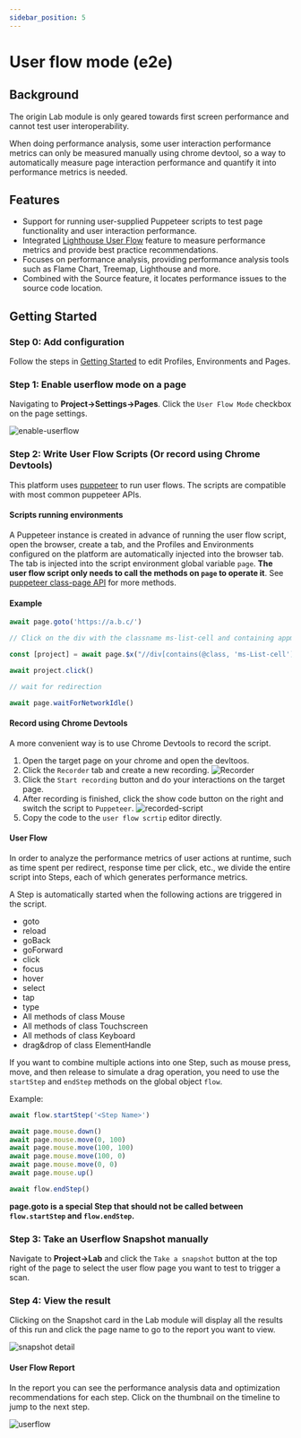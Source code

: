 ```yaml
---
sidebar_position: 5
---
```


# User flow mode (e2e)

## Background

The origin Lab module is only geared towards first screen performance and cannot test user interoperability.

When doing performance analysis, some user interaction performance metrics can only be measured manually using chrome devtool, so a way to automatically measure page interaction performance and quantify it into performance metrics is needed.

## Features

- Support for running user-supplied Puppeteer scripts to test page functionality and user interaction performance.
- Integrated [Lighthouse User Flow](https://web.dev/lighthouse-user-flows/) feature to measure performance metrics and provide best practice recommendations.
- Focuses on performance analysis, providing performance analysis tools such as Flame Chart, Treemap, Lighthouse and more.
- Combined with the Source feature, it locates performance issues to the source code location.

## Getting Started

### Step 0: Add configuration

Follow the steps in [Getting Started](./get-started) to edit Profiles, Environments and Pages.

### Step 1: Enable userflow mode on a page

Navigating to **Project→Settings→Pages**.
Click the `User Flow Mode` checkbox on the page settings.

![enable-userflow](/settings/enable-userflow.png)

### Step 2: Write User Flow Scripts (Or record using Chrome Devtools)

This platform uses [puppeteer](https://github.com/puppeteer/puppeteer) to run user flows. The scripts are compatible with most common puppeteer APIs.

#### Scripts running environments

A Puppeteer instance is created in advance of running the user flow script, open the browser, create a tab, and the Profiles and Environments configured on the platform are automatically injected into the browser tab. The tab is injected into the script environment global variable `page`. **The user flow script only needs to call the methods on `page` to operate it**. See [puppeteer class-page API](https://pptr.dev/api/puppeteer.page) for more methods.

#### Example

```javascript
await page.goto('https://a.b.c/')

// Click on the div with the classname ms-list-cell and containing appmonitor/main

const [project] = await page.$x("//div[contains(@class, 'ms-List-cell') and contains(., 'appmonitor/main')]")

await project.click()

// wait for redirection

await page.waitForNetworkIdle()
```

#### Record using Chrome Devtools

A more convenient way is to use Chrome Devtools to record the script.

1. Open the target page on your chrome and open the devltoos.
2. Click the `Recorder` tab and create a new recording.
   ![Recorder](/lab/chrome-recorder.png)
3. Click the `Start recording` button and do your interactions on the target page.
4. After recording is finished, click the show code button on the right and switch the script to `Puppeteer`.
   ![recorded-script](/lab/recorded-script.png)
5. Copy the code to the `user flow scrtip` editor directly.

#### User Flow

In order to analyze the performance metrics of user actions at runtime, such as time spent per redirect, response time per click, etc., we divide the entire script into Steps, each of which generates performance metrics.

A Step is automatically started when the following actions are triggered in the script.

- goto
- reload
- goBack
- goForward
- click
- focus
- hover
- select
- tap
- type
- All methods of class Mouse
- All methods of class Touchscreen
- All methods of class Keyboard
- drag&drop of class ElementHandle

If you want to combine multiple actions into one Step, such as mouse press, move, and then release to simulate a drag operation, you need to use the `startStep` and `endStep` methods on the global object `flow`.

Example:

```javascript
await flow.startStep('<Step Name>')

await page.mouse.down()
await page.mouse.move(0, 100)
await page.mouse.move(100, 100)
await page.mouse.move(100, 0)
await page.mouse.move(0, 0)
await page.mouse.up()

await flow.endStep()
```

**page.goto is a special Step that should not be called between `flow.startStep` and `flow.endStep`.**

### Step 3: Take an Userflow Snapshot manually

Navigate to **Project→Lab** and click the `Take a snapshot` button at the top right of the page to select the user flow page you want to test to trigger a scan.

### Step 4: View the result

Clicking on the Snapshot card in the Lab module will display all the results of this run and click the page name to go to the report you want to view.

![snapshot detail](/lab/e2e-take-snapshot-detail.png)

#### User Flow Report

In the report you can see the performance analysis data and optimization recommendations for each step. Click on the thumbnail on the timeline to jump to the next step.

![userflow](/lab/e2e-report-userflow.png)
